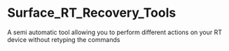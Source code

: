 # Surface_RT_Recovery_Tools
A semi automatic tool allowing you to perform different actions on your RT device without retyping the commands
